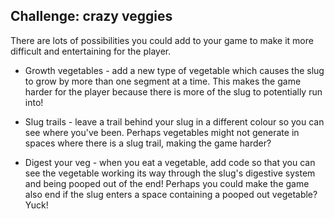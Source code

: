 ## Challenge: crazy veggies

There are lots of possibilities you could add to your game to make it more difficult and entertaining for the player.

+ Growth vegetables - add a new type of vegetable which causes the slug to grow by more than one segment at a time. This makes the game harder for the player because there is more of the slug to potentially run into!

+ Slug trails - leave a trail behind your slug in a different colour so you can see where you've been. Perhaps vegetables might not generate in spaces where there is a slug trail, making the game harder?

+ Digest your veg - when you eat a vegetable, add code so that you can see the vegetable working its way through the slug's digestive system and being pooped out of the end! Perhaps you could make the game also end if the slug enters a space containing a pooped out vegetable? Yuck!
